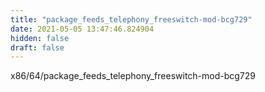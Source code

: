 ```yaml
---
title: "package_feeds_telephony_freeswitch-mod-bcg729"
date: 2021-05-05 13:47:46.824904
hidden: false
draft: false
---
```


x86/64/package_feeds_telephony_freeswitch-mod-bcg729

